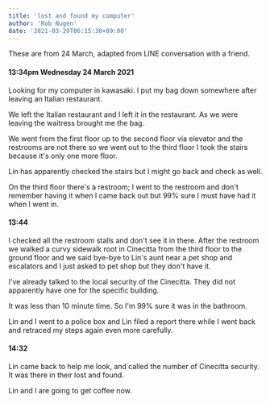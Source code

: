```yaml
---
title: 'lost and found my computer'
author: 'Rob Nugen'
date: '2021-03-29T06:15:30+09:00'
---
```


These are from 24 March, adapted from LINE conversation with a friend.

#### 13:34pm Wednesday 24 March 2021

Looking for my computer in kawasaki.
I put my bag down somewhere after leaving an Italian restaurant.

We left the Italian restaurant and I left it in the restaurant. As we were leaving the waitress brought me the bag.

We went from the first floor up to the second floor via elevator and the restrooms are not there so we went out to the third floor I took the stairs because it's only one more floor.

Lin has apparently checked the stairs but I might go back and check as well.

On the third floor there's a restroom; I went to the restroom and don't remember having it when I came back out but 99% sure I must have had it when I went in.

#### 13:44

I checked all the restroom stalls and don't see it in there.  After the restroom we walked a curvy sidewalk root in Cinecitta from the third floor to the ground floor and we said bye-bye to Lin's aunt near a pet shop and escalators and I just asked to pet shop but they don't have it.

I've already talked to the local security of the Cinecitta. They did not apparently have one for the specific building.

It was less than 10 minute time. So I'm 99% sure it was in the bathroom.

Lin and I went to a police box and Lin filed a report there while I went back and retraced my steps again even more carefully.

#### 14:32

Lin came back to help me look, and called the number of Cinecitta security.  It was there in their lost and found.

Lin and I are going to get coffee now.
